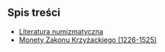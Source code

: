 ## Spis treści
- [Literatura numizmatyczna](Literatura.md)
- [Monety Zakonu Krzyżackiego (1226-1525)](Monety_Zakonu_Krzyżackiego.ipynb)
